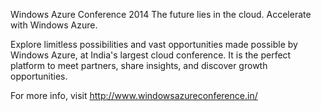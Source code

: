 Windows Azure Conference 2014 
The future lies in the cloud. Accelerate with Windows Azure.

Explore limitless possibilities and vast opportunities made possible by Windows Azure, at India's largest cloud conference. It is the perfect platform to meet partners, share insights, and discover growth opportunities.

For more info, visit http://www.windowsazureconference.in/
